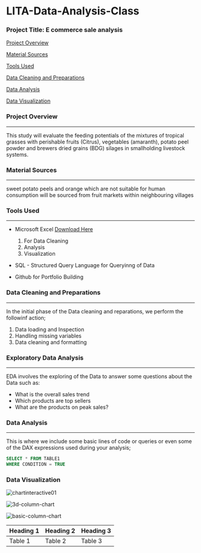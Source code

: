 # LITA-Data-Analysis-Class
 
### Project Title: E commerce sale analysis

[Project Overview](#project-overview)

[Material Sources](#material-sources)

[Tools Used](#tools-used)

[Data Cleaning and Preparations](#data-cleaning-and-preparations)

[Data Analysis](#data-analysis)

[Data Visualization](#data-visualization)

### Project Overview
---
This study will evaluate the feeding potentials of the mixtures of tropical grasses with perishable fruits (Citrus), vegetables (amaranth), potato peel powder and brewers dried grains (BDG) silages in smallholding livestock systems.

### Material Sources
---
sweet potato peels and orange which are not suitable for human consumption will be sourced from fruit markets within neighbouring villages

### Tools Used
---
- Microsoft Excel [Download Here](https://www.youtube.com/live/p46Mkh0Lo68) 
  1. For Data Cleaning
  2. Analysis
  3. Visualization

- SQL - Structured Query Language for Queryinng of Data
- Github for Portfolio Building

### Data Cleaning and Preparations
---
In the initial phase of the Data cleaning and reparations, we perform the followinf action;
1. Data loading and Inspection
2. Handling missing variables
3. Data cleaning and formatting

### Exploratory Data Analysis
---
EDA involves the exploring of the Data to answer some questions about the Data such as:
- What is the overall sales trend
- Which products are top sellers
- What are the products on peak sales?

### Data Analysis
---
This is where we include some basic lines of code or queries or even some of the DAX expressions used during your analysis;

```SQL
SELECT * FROM TABLE1
WHERE CONDITION = TRUE
```

### Data Visualization

![chartinteractive01](https://github.com/user-attachments/assets/0c8de2b4-514e-4b70-8d0f-ec6b360077b8)

![3d-column-chart](https://github.com/user-attachments/assets/478c10bd-cdea-4bee-99fd-cb0bfbaefdce)

![basic-column-chart](https://github.com/user-attachments/assets/253a399c-a7bc-4e86-bf8e-86232255f694)


|Heading 1|Heading 2|Heading 3|
|---------|---------|---------|
|Table 1|Table 2|Table 3|


